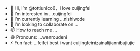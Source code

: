 - 👋 Hi, I’m @tottiunico6，i love cuijingfei
- 👀 I’m interested in ...cuijingfei
- 🌱 I’m currently learning ...nishiwode
- 💞️ I’m looking to collaborate on ...
- 📫 How to reach me ...
- 😄 Pronouns: ...wenroudeni
- ⚡ Fun fact: ...feifei best
i want cuijingfeinizainalijiannibujiujie
<!---我要你快乐我要你快乐givemeyouallgoodforyou
tottiunico6/tottiunico6 is a ✨ special ✨ repository because its `README.md` (this file) appears on your GitHub profile.weinizuoyiqie
You can click the Preview link to take a look at your changes.youshiyinianouzhoubei
---gushidejiejuyounijiuwanmei
>wangbujinimyheartgowithyouxiangcaonixiangzainiyindaolichongcixiangwennixiangkennixiangrinixiangnieninaizixiangcaonixiangshuinixiangwenbianniquanshenxiangtiannijiaotiannipiguxiangaisini
luguonidefeng，luohuiniyanzhong
thatisyou mylove
feifei
yaoni
haodehuaidedoushifengjing
nizaiyouduohao
waitingforwhatgoforyou
aini
youaremylife
xiangchushixuewen
niyezhidaowozuihentiao
wozenmeshouwei
nishiwoweiyi
lifeneedyou
